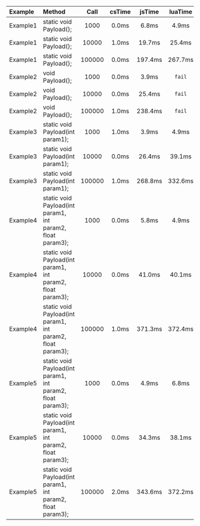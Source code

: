 | Example   |  Method   | Call      | csTime    | jsTime    | luaTime   | csResult  | jsResult  | luaResult |
| :----     |  :----    | :----:    | :----:    | :----:    | :----:    | :----:    | :----:    | :----:    |
| Example1       | static void Payload();       | 1000       | 0.0ms       | 6.8ms       | 4.9ms       | `null`       | `null`       | `null`       |
| Example1       | static void Payload();       | 10000       | 1.0ms       | 19.7ms       | 25.4ms       | `null`       | `null`       | `null`       |
| Example1       | static void Payload();       | 100000       | 0.0ms       | 197.4ms       | 267.7ms       | `null`       | `null`       | `null`       |
| Example2       | void Payload();       | 1000       | 0.0ms       | 3.9ms       | `fail`       | `null`       | `null`       | `null`       |
| Example2       | void Payload();       | 10000       | 0.0ms       | 25.4ms       | `fail`       | `null`       | `null`       | `null`       |
| Example2       | void Payload();       | 100000       | 1.0ms       | 238.4ms       | `fail`       | `null`       | `null`       | `null`       |
| Example3       | static void Payload(int param1);       | 1000       | 1.0ms       | 3.9ms       | 4.9ms       | `null`       | `null`       | `null`       |
| Example3       | static void Payload(int param1);       | 10000       | 0.0ms       | 26.4ms       | 39.1ms       | `null`       | `null`       | `null`       |
| Example3       | static void Payload(int param1);       | 100000       | 1.0ms       | 268.8ms       | 332.6ms       | `null`       | `null`       | `null`       |
| Example4       | static void Payload(int param1, int param2, float param3);       | 1000       | 0.0ms       | 5.8ms       | 4.9ms       | `null`       | `null`       | `null`       |
| Example4       | static void Payload(int param1, int param2, float param3);       | 10000       | 0.0ms       | 41.0ms       | 40.1ms       | `null`       | `null`       | `null`       |
| Example4       | static void Payload(int param1, int param2, float param3);       | 100000       | 1.0ms       | 371.3ms       | 372.4ms       | `null`       | `null`       | `null`       |
| Example5       | static void Payload(int param1, int param2, float param3);       | 1000       | 0.0ms       | 4.9ms       | 6.8ms       | 1501500       | 1003000       | 1003000       |
| Example5       | static void Payload(int param1, int param2, float param3);       | 10000       | 0.0ms       | 34.3ms       | 38.1ms       | 1.500183E+08       | 1.0003E+08       | 100030000       |
| Example5       | static void Payload(int param1, int param2, float param3);       | 100000       | 2.0ms       | 343.6ms       | 372.2ms       | 1.500022E+10       | 1.00003E+10       | 10000300000       |